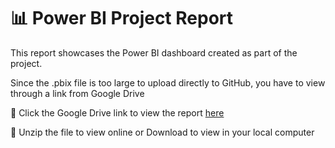 # 📊 Power BI Project Report

This report showcases the Power BI dashboard created as part of the project.

Since the .pbix file is too large to upload directly to GitHub, you have to view through a link from Google Drive  

 🔗 Click the Google Drive link to view the report [here](https://drive.google.com/file/d/1j0hov9Ctoic7t354rfKNLsAGWlsMlgca/view?usp=sharing)

 📁 Unzip the file to view online or Download to view in your local computer
